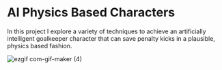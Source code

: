# AI Physics Based Characters 
In this project I explore a variety of techniques to achieve an artificially intelligent goalkeeper character that can save penalty kicks in a plausible, physics based fashion.

![ezgif com-gif-maker (4)](https://user-images.githubusercontent.com/57908067/158062625-8c302530-6eda-4d56-b8f5-7796c6616a41.gif)
